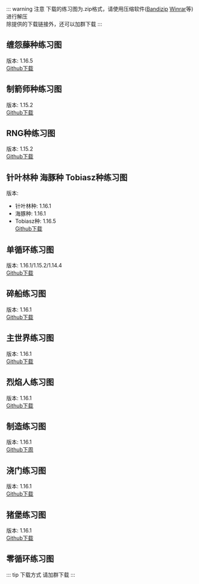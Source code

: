 ::: warning 注意
下载的练习图为.zip格式，请使用压缩软件([Bandizip](https://www.bandisoft.com/bandizip/) [Winrar](http://www.winrar.com.cn/)等)进行解压   
除提供的下载链接外，还可以加群下载
:::
## 缠怨藤种练习图
版本: 1.16.5   
[Github下载](https://github.com/r0hkx/vine-ssg-practice/releases)

## 制箭师种练习图
版本: 1.15.2   
[Github下载](https://github.com/WidePaggi/FletcherMap/releases)

## RNG种练习图
版本: 1.15.2   
[Github下载](https://github.com/WidePaggi/RNGMap/releases)

## 针叶林种 海豚种 Tobiasz种练习图
版本:    
- 针叶林种: 1.16.1
- 海豚种: 1.16.1
- Tobiasz种: 1.16.5   
[Github下载](https://github.com/ObsidianCock/SSGPracticeMapsByHarm_Icn/releases)

## 单循环练习图
版本: 1.16.1/1.15.2/1.14.4   
[Github下载](https://github.com/ryguy2k4/ryguy2k4endpractice/releases)

## 碎船练习图
版本: 1.16.1   
[Github下载](https://github.com/wcnmm1376/maps-for-speedrun-1.16.1/releases)

## 主世界练习图
版本: 1.16.1   
[Github下载](https://github.com/7rowl/OWPractice/releases)

## 烈焰人练习图
版本: 1.16.1   
[Github下载](https://github.com/Semperzz/Blaze-Practice/releases)

## 制造练习图
版本: 1.16.1   
[Github下周](https://github.com/Semperzz/Crafting-Practice-v2/releases)

## 浇门练习图
版本: 1.16.1   
[Github下载](https://github.com/Semperzz/Portal-Practice/releases)

## 猪堡练习图
版本: 1.16.1   
[Github下载](https://github.com/LlamaPag/bastion/releases)

## 零循环练习图
::: tip 下载方式
请加群下载
:::